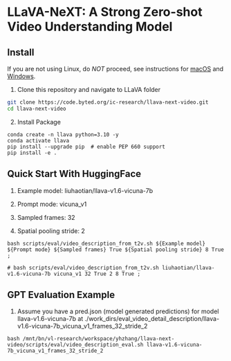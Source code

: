 # LLaVA-NeXT: A Strong Zero-shot Video Understanding Model 

## Install

If you are not using Linux, do *NOT* proceed, see instructions for [macOS](https://github.com/haotian-liu/LLaVA/blob/main/docs/macOS.md) and [Windows](https://github.com/haotian-liu/LLaVA/blob/main/docs/Windows.md).

1. Clone this repository and navigate to LLaVA folder
```bash
git clone https://code.byted.org/ic-research/llava-next-video.git
cd llava-next-video
```

2. Install Package
```Shell
conda create -n llava python=3.10 -y
conda activate llava
pip install --upgrade pip  # enable PEP 660 support
pip install -e .
```

## Quick Start With HuggingFace

1. Example model: liuhaotian/llava-v1.6-vicuna-7b

2. Prompt mode: vicuna_v1

3. Sampled frames: 32

4. Spatial pooling stride: 2


```Shell
bash scripts/eval/video_description_from_t2v.sh ${Example model} ${Prompt mode} ${Sampled frames} True ${Spatial pooling stride} 8 True ;

# bash scripts/eval/video_description_from_t2v.sh liuhaotian/llava-v1.6-vicuna-7b vicuna_v1 32 True 2 8 True ;
```

## GPT Evaluation Example

1. Assume you have a pred.json (model generated predictions) for model llava-v1.6-vicuna-7b at ./work_dirs/eval_video_detail_description/llava-v1.6-vicuna-7b_vicuna_v1_frames_32_stride_2

```Shell
bash /mnt/bn/vl-research/workspace/yhzhang/llava-next-video/scripts/eval/video_description_eval.sh llava-v1.6-vicuna-7b_vicuna_v1_frames_32_stride_2
```